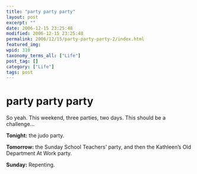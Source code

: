 ```yaml
---
title: "party party party"
layout: post
excerpt: ""
date: 2006-12-15 23:25:48
modified: 2006-12-15 23:25:48
permalink: 2006/12/15/party-party-party-2/index.html
featured_img: 
wpid: 310
taxonomy_terms_all: ["Life"]
post_tag: []
category: ["Life"]
tags: post
---
```


# party party party

So yeah. This weekend, three parties, two days. This should be a challenge…

**Tonight:** the judo party.

**Tomorrow:** the Sunday School Teachers’ party, and then the Kathleen’s Old Department At Work party.

**Sunday:** Repenting.